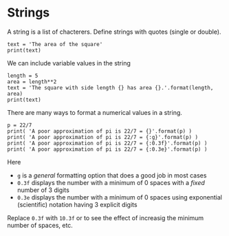 # Strings

A string is a list of chacterers. Define strings with quotes (single or double).
```
text = 'The area of the square'
print(text)
```
We can include variable values in the string
```
length = 5
area = length**2
text = 'The square with side length {} has area {}.'.format(length, area)
print(text)
```
There are many ways to format a numerical values in a string.
```
p = 22/7
print( 'A poor approximation of pi is 22/7 = {}'.format(p) )
print( 'A poor approximation of pi is 22/7 = {:g}'.format(p) )
print( 'A poor approximation of pi is 22/7 = {:0.3f}'.format(p) )
print( 'A poor approximation of pi is 22/7 = {:0.3e}'.format(p) )
```
Here 
- `g` is a _general_ formatting option that does a good job in most cases
- `0.3f` displays the number with a minimum of 0 spaces with a _fixed_ number of 3 digits 
- `0.3e` displays the number with a minimum of 0 spaces using exponential (scientific) notation having 3 explicit digits

Replace `0.3f` with `10.3f` or to see the effect of increasig the minimum number of spaces, etc.